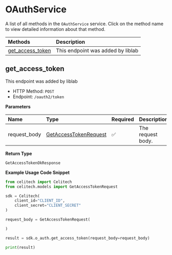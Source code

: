 # OAuthService

A list of all methods in the `OAuthService` service. Click on the method name to view detailed information about that method.

| Methods                               | Description                       |
| :------------------------------------ | :-------------------------------- |
| [get_access_token](#get_access_token) | This endpoint was added by liblab |

## get_access_token

This endpoint was added by liblab

- HTTP Method: `POST`
- Endpoint: `/oauth2/token`

**Parameters**

| Name         | Type                                                        | Required | Description       |
| :----------- | :---------------------------------------------------------- | :------- | :---------------- |
| request_body | [GetAccessTokenRequest](../models/GetAccessTokenRequest.md) | ✅       | The request body. |

**Return Type**

`GetAccessTokenOkResponse`

**Example Usage Code Snippet**

```python
from celitech import Celitech
from celitech.models import GetAccessTokenRequest

sdk = Celitech(
    client_id="CLIENT_ID",
    client_secret="CLIENT_SECRET"
)

request_body = GetAccessTokenRequest(

)

result = sdk.o_auth.get_access_token(request_body=request_body)

print(result)
```
